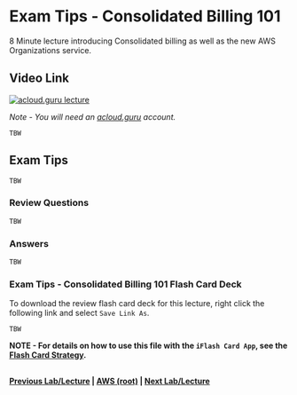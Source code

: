 Exam Tips - Consolidated Billing 101
======

8 Minute lecture introducing Consolidated billing as well as the new AWS Organizations service.

  
## Video Link

[![acloud.guru lecture](https://i.imgur.com/yf4Im3g.png)](https://acloud.guru/course/aws-certified-solutions-architect-associate/learn/additional-exam-tips/consolidated-billing/watch)

*Note - You will need an [acloud.guru](acloud.guru) account.*
 

    TBW


## Exam Tips

    TBW
 
### Review Questions

    TBW

### Answers

    TBW


### Exam Tips - Consolidated Billing 101 Flash Card Deck
  
To download the review flash card deck for this lecture, right click the following link and select
`Save Link As`. 

    TBW 

  
**NOTE - For details on how to use this file with the `iFlash Card App`, see the [Flash Card Strategy](https://github.com/bradyhouse/house/tree/master/fiddles/aws#flash-card-strategy).**  


## 

**[Previous Lab/Lecture](exam-tips-feedback.md) | [AWS (root)](../readme.adoc) | [Next Lab/Lecture](exam-tips-consolidated-billing-101.md)**
